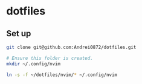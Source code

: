 # dotfiles


## Set up

```bash
git clone git@github.com:Andrei0872/dotfiles.git
```

```bash
# Ensure this folder is created.
mkdir ~/.config/nvim
```

```bash
ln -s -f ~/dotfiles/nvim/* ~/.config/nvim
```

